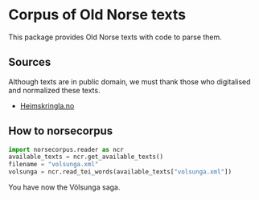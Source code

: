 # Corpus of Old Norse texts

This package provides Old Norse texts with code to parse them.

## Sources
Although texts are in public domain, we must thank those who digitalised and normalized these texts.

- [Heimskringla.no](https://heimskringla.no/wiki/Main_Page)

## How to **norsecorpus**

```python
import norsecorpus.reader as ncr
available_texts = ncr.get_available_texts()
filename = "volsunga.xml"
volsunga = ncr.read_tei_words(available_texts["volsunga.xml"])
```

You have now the Völsunga saga.
